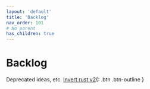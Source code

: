 ```yaml
---
layout: 'default'
title: 'Backlog'
nav_order: 101
# No parent
has_children: true
---
```


# Backlog

Deprecated ideas, etc.
[Invert rust v2](backlog/invert-rust-v2.md){: .btn .btn-outline }